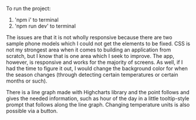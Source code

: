 To run the project:

1. 'npm i' to terminal
2. 'npm run dev' to terminal



The issues are that it is not wholly responsive because there are two sample phone models which I could not get the elements to be fixed. CSS is not my strongest area when it comes to building an application from scratch, but I know that is one area which I seek to improve. The app, however, is responsive and works for the majority of screens. As well, if I had the time to figure it out, I would
change the background color for when the season changes (through detecting certain temperatures or certain months or such).

There is a line graph made with Highcharts library and the point follows and gives the needed information, such as hour of the day in a little tooltip-style prompt that follows along the line graph.
Changing temperature units is also possible via a button.
